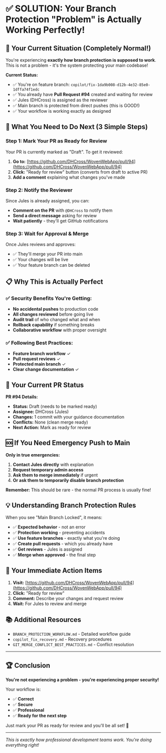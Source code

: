 # ✅ SOLUTION: Your Branch Protection "Problem" is Actually Working Perfectly!

## 🎯 **Your Current Situation (Completely Normal!)**

You're experiencing **exactly how branch protection is supposed to work**. This is not a problem - it's the system protecting your main codebase!

**Current Status:**
- ✅ You're on feature branch: `copilot/fix-1da9b008-d12b-4e32-85e0-1dffa74f1edc`
- ✅ You already have **Pull Request #94** created and waiting for review
- ✅ Jules (DHCross) is assigned as the reviewer  
- ✅ Main branch is protected from direct pushes (this is GOOD!)
- ✅ Your workflow is working exactly as designed

## 🚀 **What You Need to Do Next (3 Simple Steps)**

### Step 1: Mark Your PR as Ready for Review
Your PR is currently marked as "Draft". To get it reviewed:

1. **Go to:** [https://github.com/DHCross/WovenWebApp/pull/94](https://github.com/DHCross/WovenWebApp/pull/94)
2. **Click:** "Ready for review" button (converts from draft to active PR)
3. **Add a comment** explaining what changes you've made

### Step 2: Notify the Reviewer  
Since Jules is already assigned, you can:
- **Comment on the PR** with `@DHCross` to notify them
- **Send a direct message** asking for review
- **Wait patiently** - they'll get GitHub notifications

### Step 3: Wait for Approval & Merge
Once Jules reviews and approves:
- ✅ They'll merge your PR into main
- ✅ Your changes will be live
- ✅ Your feature branch can be deleted

## 📋 **Why This is Actually Perfect**

### ✅ Security Benefits You're Getting:
- **No accidental pushes** to production code
- **All changes reviewed** before going live  
- **Audit trail** of who changed what and when
- **Rollback capability** if something breaks
- **Collaborative workflow** with proper oversight

### ✅ Following Best Practices:
- **Feature branch workflow** ✓
- **Pull request reviews** ✓  
- **Protected main branch** ✓
- **Clear change documentation** ✓

## 🔧 **Your Current PR Status**

**PR #94 Details:**
- **Status:** Draft (needs to be marked ready)
- **Assignee:** DHCross (Jules) 
- **Changes:** 1 commit with your guidance documentation
- **Conflicts:** None (clean merge ready)
- **Next Action:** Mark as ready for review

## 🆘 **If You Need Emergency Push to Main**

**Only in true emergencies:**

1. **Contact Jules directly** with explanation
2. **Request temporary admin access** 
3. **Ask them to merge immediately** if urgent
4. **Or ask them to temporarily disable branch protection**

**Remember:** This should be rare - the normal PR process is usually fine!

## 💡 **Understanding Branch Protection Rules**

When you see "Main Branch Locked", it means:

- ✅ **Expected behavior** - not an error
- ✅ **Protection working** - preventing accidents
- ✅ **Use feature branches** - exactly what you're doing  
- ✅ **Create pull requests** - which you already have
- ✅ **Get reviews** - Jules is assigned
- ✅ **Merge when approved** - the final step

## 🎯 **Your Immediate Action Items**

1. **Visit:** [https://github.com/DHCross/WovenWebApp/pull/94](https://github.com/DHCross/WovenWebApp/pull/94)
2. **Click:** "Ready for review" 
3. **Comment:** Describe your changes and request review
4. **Wait:** For Jules to review and merge

## 📚 **Additional Resources**

- `BRANCH_PROTECTION_WORKFLOW.md` - Detailed workflow guide
- `copilot_fix_recovery.md` - Recovery procedures  
- `GIT_MERGE_CONFLICT_BEST_PRACTICES.md` - Conflict resolution

---

## 🏆 **Conclusion**

**You're not experiencing a problem - you're experiencing proper security!** 

Your workflow is:
- ✅ **Correct** 
- ✅ **Secure**
- ✅ **Professional** 
- ✅ **Ready for the next step**

Just mark your PR as ready for review and you'll be all set! 🚀

---

*This is exactly how professional development teams work. You're doing everything right!*